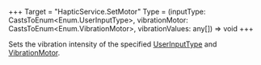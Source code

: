 +++
Target = "HapticService.SetMotor"
Type = (inputType: CastsToEnum<Enum.UserInputType>, vibrationMotor: CastsToEnum<Enum.VibrationMotor>, vibrationValues: any[]) => void
+++

Sets the vibration intensity of the specified [UserInputType](https://developer.roblox.com/api-reference/property/InputObject/UserInputType) and [VibrationMotor](https://developer.roblox.com/api-reference/enum/VibrationMotor).